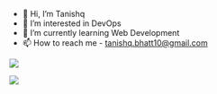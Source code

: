 - 👋 Hi, I’m Tanishq
- 👀 I’m interested in DevOps
- 🌱 I’m currently learning Web Development
- 📫 How to reach me - tanishq.bhatt10@gmail.com

<!---
tb-rules10/tb-rules10 is a ✨ special ✨ repository because its `README.md` (this file) appears on your GitHub profile.
You can click the Preview link to take a look at your changes.
--->

[![](https://github-readme-stats.vercel.app/api/top-langs/?username=tb-rules10&layout=compact&hide=css,html,ejs)](#)

[![](https://github-readme-stats.vercel.app/api?username=tb-rules10&show_icons=true)](#)



